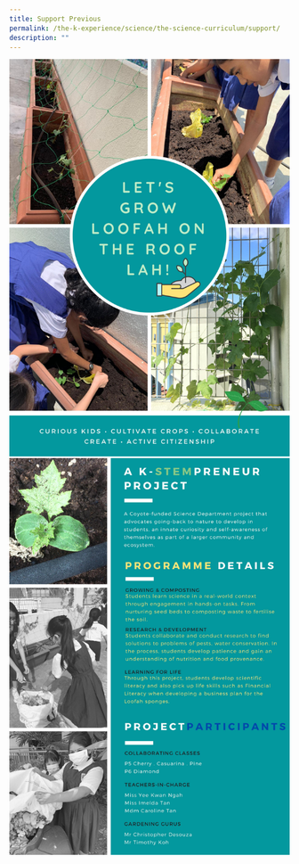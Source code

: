 ```yaml
---
title: Support Previous
permalink: /the-k-experience/science/the-science-curriculum/support/
description: ""
---
```

<img src="/images/sup1.jpg">
<img src="/images/sup2.jpg">
